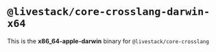 # `@livestack/core-crosslang-darwin-x64`

This is the **x86_64-apple-darwin** binary for `@livestack/core-crosslang`
